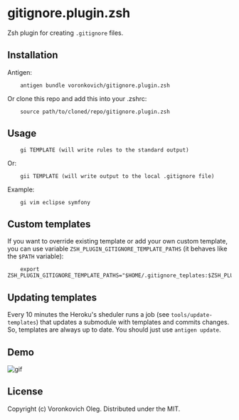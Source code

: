 gitignore.plugin.zsh
====================

Zsh plugin for creating `.gitignore` files.

Installation
------------

Antigen:

        antigen bundle voronkovich/gitignore.plugin.zsh

Or clone this repo and add this into your .zshrc:

        source path/to/cloned/repo/gitignore.plugin.zsh

Usage
-----

        gi TEMPLATE (will write rules to the standard output)

Or:

        gii TEMPLATE (will write output to the local .gitignore file)

Example:

        gi vim eclipse symfony

Custom templates
----------------

If you want to override existing template or add your own custom template, you can use variable `ZSH_PLUGIN_GITIGNORE_TEMPLATE_PATHS` (it behaves like the `$PATH` variable):

        export ZSH_PLUGIN_GITIGNORE_TEMPLATE_PATHS="$HOME/.gitignore_teplates:$ZSH_PLUGIN_GITIGNORE_TEMPLATE_PATHS:/etc/global_gitignore"

Updating templates
------------------

Every 10 minutes the Heroku's sheduler runs a job (see `tools/update-templates`) that updates a submodule with templates and commits changes. So, templates are always up to date. You should just use `antigen update`.

Demo
----

![gif](http://i.imgur.com/NiaFzeh.gif)

License
-------

Copyright (c) Voronkovich Oleg. Distributed under the MIT.
